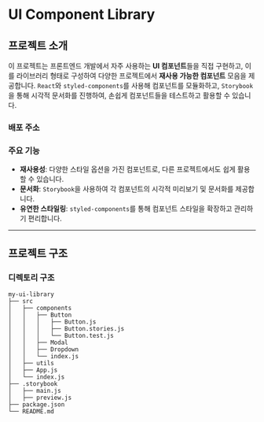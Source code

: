 # UI Component Library

## 프로젝트 소개
이 프로젝트는 프론트엔드 개발에서 자주 사용하는 **UI 컴포넌트**들을 직접 구현하고, 이를 라이브러리 형태로 구성하여 다양한 프로젝트에서 **재사용 가능한 컴포넌트** 모음을 제공합니다. `React`와 `styled-components`를 사용해 컴포넌트를 모듈화하고, `Storybook`을 통해 시각적 문서화를 진행하여, 손쉽게 컴포넌트들을 테스트하고 활용할 수 있습니다.

### 배포 주소
[]()  

### 주요 기능
- **재사용성**: 다양한 스타일 옵션을 가진 컴포넌트로, 다른 프로젝트에서도 쉽게 활용할 수 있습니다.
- **문서화**: `Storybook`을 사용하여 각 컴포넌트의 시각적 미리보기 및 문서화를 제공합니다.
- **유연한 스타일링**: `styled-components`를 통해 컴포넌트 스타일을 확장하고 관리하기 편리합니다.

---

## 프로젝트 구조

### 디렉토리 구조

```plaintext
my-ui-library
├── src
│   ├── components
│   │   ├── Button
│   │   │   ├── Button.js
│   │   │   ├── Button.stories.js
│   │   │   └── Button.test.js
│   │   ├── Modal
│   │   ├── Dropdown
│   │   └── index.js
│   ├── utils
│   ├── App.js
│   └── index.js
├── .storybook
│   ├── main.js
│   ├── preview.js
├── package.json
└── README.md